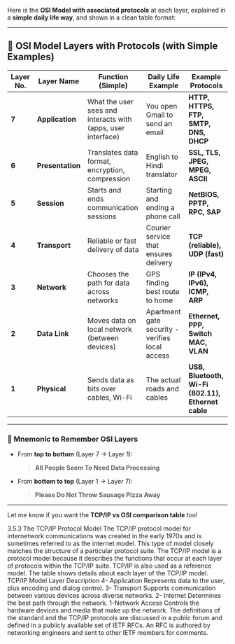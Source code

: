 Here is the **OSI Model with associated protocols** at each layer, explained in a **simple daily life way**, and shown in a clean table format:

---

## 🧱 OSI Model Layers with Protocols (with Simple Examples)

| Layer No. | Layer Name       | Function (Simple)                                            | Daily Life Example                              | Example Protocols                                  |
| --------- | ---------------- | ------------------------------------------------------------ | ----------------------------------------------- | -------------------------------------------------- |
| **7**     | **Application**  | What the user sees and interacts with (apps, user interface) | You open Gmail to send an email                 | **HTTP, HTTPS, FTP, SMTP, DNS, DHCP**              |
| **6**     | **Presentation** | Translates data format, encryption, compression              | English to Hindi translator                     | **SSL, TLS, JPEG, MPEG, ASCII**                    |
| **5**     | **Session**      | Starts and ends communication sessions                       | Starting and ending a phone call                | **NetBIOS, PPTP, RPC, SAP**                        |
| **4**     | **Transport**    | Reliable or fast delivery of data                            | Courier service that ensures delivery           | **TCP (reliable), UDP (fast)**                     |
| **3**     | **Network**      | Chooses the path for data across networks                    | GPS finding best route to home                  | **IP (IPv4, IPv6), ICMP, ARP**                     |
| **2**     | **Data Link**    | Moves data on local network (between devices)                | Apartment gate security - verifies local access | **Ethernet, PPP, Switch MAC, VLAN**                |
| **1**     | **Physical**     | Sends data as bits over cables, Wi-Fi                        | The actual roads and cables                     | **USB, Bluetooth, Wi-Fi (802.11), Ethernet cable** |

---

### 🌟 Mnemonic to Remember OSI Layers

* From **top to bottom** (Layer 7 → Layer 1):

  > **All People Seem To Need Data Processing**

* From **bottom to top** (Layer 1 → Layer 7):

  > **Please Do Not Throw Sausage Pizza Away**

---

Let me know if you want the **TCP/IP vs OSI comparison table** too!



3.5.3 The TCP/IP Protocol Model
The TCP/IP protocol model for internetwork communications was created in the early 1970s and is sometimes referred to as the internet model. This type of model closely matches the structure of a particular protocol suite. The TCP/IP model is a protocol model because it describes the functions that occur at each layer of protocols within the TCP/IP suite. TCP/IP is also used as a reference model. The table shows details about each layer of the TCP/IP model.
TCP/IP Model Layer
Description
4- Application
Represents data to the user, plus encoding and dialog control.
3- Transport
Supports communication between various devices across diverse networks.
2- Internet
Determines the best path through the network.
1-Network Access
Controls the hardware devices and media that make up the network.
The definitions of the standard and the TCP/IP protocols are discussed in a public forum and defined in a publicly available set of IETF RFCs. An RFC is authored by networking engineers and sent to other IETF members for comments.
